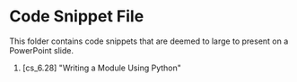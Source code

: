 # Code Snippet File<br>
This folder contains code snippets that are deemed to large to present on a PowerPoint slide.

1. [cs_6.28] "Writing a Module Using Python"
